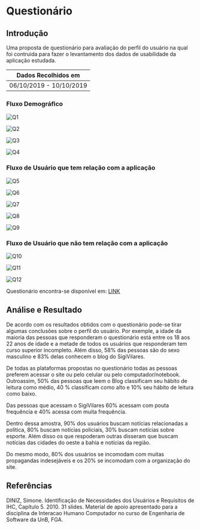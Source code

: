 # Questionário

## Introdução

Uma proposta de questionário para avaliação do perfil do usuário na qual foi contruida para fazer o levantamento dos dados de usabilidade da aplicação estudada.

|   Dados Recolhidos em   |
|-------------------------|
| 06/10/2019 - 10/10/2019 |

### Fluxo Demográﬁco

![Q1](https://imgur.com/5Q98ULf.png)

![Q2](https://imgur.com/tQ2jfqp.png)

![Q3](https://imgur.com/vK4DPyI.png)

![Q4](https://imgur.com/OtCHYNb.png)

### Fluxo de Usuário que tem relação com a aplicação

![Q5](https://i.imgur.com/QBhTzmC.png)

![Q6](https://i.imgur.com/9J9hXcn.png)

![Q7](https://i.imgur.com/V7KdH0Y.png)

![Q8](https://i.imgur.com/CdCwP0P.png)

![Q9](https://i.imgur.com/3MdhyzC.png)

### Fluxo de Usuário que não tem relação com a aplicação

![Q10](https://i.imgur.com/Bk6zbH5.png)

![Q11](https://i.imgur.com/gKWpcUY.png)

![Q12](https://i.imgur.com/nju618q.png)

Questionário encontra-se disponível em: [LINK](https://forms.gle/5Nbs6FsJ8JbWPXLe6)

## Análise e Resultado

De acordo com os resultados obtidos com o questionário pode-se tirar algumas conclusões sobre o perfil do usuário. Por exemple, a idade da maioria das pessoas que responderam o questionário está entre os 18 aos 22 anos de idade e a metade de todos os usuários que responderam tem curso superior incompleto.
Além disso, 58% das pessoas são do sexo masculino e 83% delas conhecem o blog do SigiVilares.

De todas as plataformas propostas no questionário todas as pessoas preferem acessar o site ou pelo celular ou pelo computador/notebook. Outroassim, 50% das pessoas que leem o Blog classificam seu hábito de leitura como médio, 40 % classificam como alto e 10% seu hábito de leitura como baixo.

Das pessoas que acessam o SigiVilares  60% acessam com pouta frequência e 40% acessa com muita frequência.

Dentro dessa amostra, 90% dos usuários buscam notícias relacionadas a política, 80% buscam  notícias policiais, 30% buscam notícias sobre esporte. Além disso os que respoderam outras disseram que buscam notícias das cidades do oeste a bahia e notícias da região.

Do mesmo modo, 80% dos usuários se incomodam com muitas propagandas indesejáveis e os 20% se incomodam com a organização do site.

## Referências

DINIZ, Simone. Identificação de Necessidades dos Usuários e Requisitos de IHC, Capítulo 5. 2010. 31 slides. Material de apoio apresentado para a disciplina de Interacao Humano Computador no curso de Engenharia de Software da UnB, FGA.

